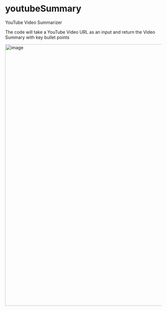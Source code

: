 # youtubeSummary
YouTube Video Summarizer

The code will take a YouTube Video URL as an input and return the Video Summary with key bullet points

<img width="842" alt="image" src="https://github.com/kamranferoz/youtubeSummary/assets/34434270/346ef3ab-52e5-410e-b735-cc2f80a03a1e">

